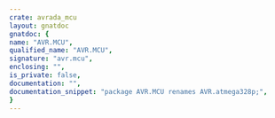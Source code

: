 ```yaml
---
crate: avrada_mcu
layout: gnatdoc
gnatdoc: {
name: "AVR.MCU",
qualified_name: "AVR.MCU",
signature: "avr.mcu",
enclosing: "",
is_private: false,
documentation: "",
documentation_snippet: "package AVR.MCU renames AVR.atmega328p;",
}
---
```

